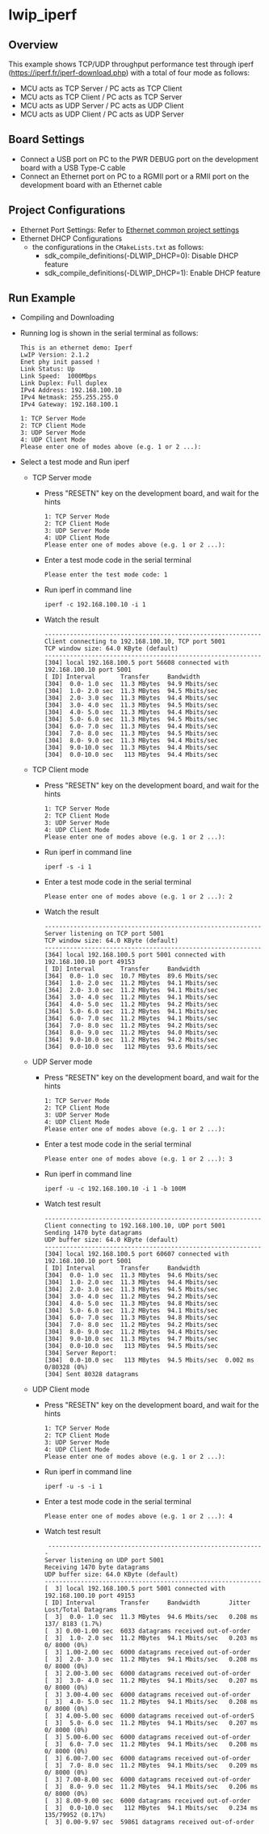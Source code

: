 # lwip_iperf

## Overview

This example shows TCP/UDP throughput performance test through iperf (https://iperf.fr/iperf-download.php) with a total of four mode as follows:

- MCU acts as TCP Server / PC acts as TCP Client
- MCU acts as TCP Client / PC acts as TCP Server
- MCU acts as UDP Server / PC acts as UDP Client
- MCU acts as UDP Client / PC acts as UDP Server

## Board Settings

- Connect a USB port on PC to the PWR DEBUG port on the development board with a USB Type-C cable
- Connect an Ethernet port on PC to a RGMII port or a RMII port on the development board with an Ethernet cable

## Project Configurations

- Ethernet Port Settings: Refer to [Ethernet common project settings](../doc/Ethernet_Common_Project_Settings_en.md)
- Ethernet DHCP Configurations
    - the configurations in the `CMakeLists.txt` as follows:
      - sdk_compile_definitions(-DLWIP_DHCP=0): Disable DHCP feature
      - sdk_compile_definitions(-DLWIP_DHCP=1): Enable DHCP feature


## Run Example

- Compiling and Downloading
- Running log is shown in the serial terminal as follows:

  ```console
  This is an ethernet demo: Iperf
  LwIP Version: 2.1.2
  Enet phy init passed !
  Link Status: Up
  Link Speed:  1000Mbps
  Link Duplex: Full duplex
  IPv4 Address: 192.168.100.10
  IPv4 Netmask: 255.255.255.0
  IPv4 Gateway: 192.168.100.1

  1: TCP Server Mode
  2: TCP Client Mode
  3: UDP Server Mode
  4: UDP Client Mode
  Please enter one of modes above (e.g. 1 or 2 ...):
  ```
- Select a test mode and Run iperf

  - TCP Server mode

    - Press "RESETN" key on the development board, and wait for the hints

      ```
      1: TCP Server Mode
      2: TCP Client Mode
      3: UDP Server Mode
      4: UDP Client Mode
      Please enter one of modes above (e.g. 1 or 2 ...):
      ```
    - Enter a test mode code in the serial terminal

      ```console
      Please enter the test mode code: 1
      ```
    - Run iperf  in command line

      ```console
      iperf -c 192.168.100.10 -i 1
      ```
    - Watch the result

      ```console
      ------------------------------------------------------------
      Client connecting to 192.168.100.10, TCP port 5001
      TCP window size: 64.0 KByte (default)
      ------------------------------------------------------------
      [304] local 192.168.100.5 port 56608 connected with 192.168.100.10 port 5001
      [ ID] Interval       Transfer     Bandwidth
      [304]  0.0- 1.0 sec  11.3 MBytes  94.9 Mbits/sec
      [304]  1.0- 2.0 sec  11.3 MBytes  94.5 Mbits/sec
      [304]  2.0- 3.0 sec  11.3 MBytes  94.4 Mbits/sec
      [304]  3.0- 4.0 sec  11.3 MBytes  94.5 Mbits/sec
      [304]  4.0- 5.0 sec  11.3 MBytes  94.4 Mbits/sec
      [304]  5.0- 6.0 sec  11.3 MBytes  94.5 Mbits/sec
      [304]  6.0- 7.0 sec  11.3 MBytes  94.4 Mbits/sec
      [304]  7.0- 8.0 sec  11.3 MBytes  94.5 Mbits/sec
      [304]  8.0- 9.0 sec  11.3 MBytes  94.4 Mbits/sec
      [304]  9.0-10.0 sec  11.3 MBytes  94.4 Mbits/sec
      [304]  0.0-10.0 sec   113 MBytes  94.4 Mbits/sec
      ```
  - TCP Client mode

    - Press "RESETN" key on the development board, and wait for the hints

      ```console
      1: TCP Server Mode
      2: TCP Client Mode
      3: UDP Server Mode
      4: UDP Client Mode
      Please enter one of modes above (e.g. 1 or 2 ...):
      ```
    - Run iperf  in command line

      ```console
      iperf -s -i 1
      ```
    - Enter a test mode code in the serial terminal

      ```console
      Please enter one of modes above (e.g. 1 or 2 ...): 2
      ```
    - Watch the result

      ```console
      ------------------------------------------------------------
      Server listening on TCP port 5001
      TCP window size: 64.0 KByte (default)
      ------------------------------------------------------------
      [364] local 192.168.100.5 port 5001 connected with 192.168.100.10 port 49153
      [ ID] Interval       Transfer     Bandwidth
      [364]  0.0- 1.0 sec  10.7 MBytes  89.6 Mbits/sec
      [364]  1.0- 2.0 sec  11.2 MBytes  94.1 Mbits/sec
      [364]  2.0- 3.0 sec  11.2 MBytes  94.1 Mbits/sec
      [364]  3.0- 4.0 sec  11.2 MBytes  94.1 Mbits/sec
      [364]  4.0- 5.0 sec  11.2 MBytes  94.2 Mbits/sec
      [364]  5.0- 6.0 sec  11.2 MBytes  94.1 Mbits/sec
      [364]  6.0- 7.0 sec  11.2 MBytes  94.1 Mbits/sec
      [364]  7.0- 8.0 sec  11.2 MBytes  94.2 Mbits/sec
      [364]  8.0- 9.0 sec  11.2 MBytes  94.0 Mbits/sec
      [364]  9.0-10.0 sec  11.2 MBytes  94.2 Mbits/sec
      [364]  0.0-10.0 sec   112 MBytes  93.6 Mbits/sec
      ```
  - UDP Server mode

    - Press "RESETN" key on the development board, and wait for the hints

      ```console
      1: TCP Server Mode
      2: TCP Client Mode
      3: UDP Server Mode
      4: UDP Client Mode
      Please enter one of modes above (e.g. 1 or 2 ...):
      ```
    - Enter a test mode code in the serial terminal

      ```console
      Please enter one of modes above (e.g. 1 or 2 ...): 3
      ```
    - Run iperf  in command line

      ```console
      iperf -u -c 192.168.100.10 -i 1 -b 100M
      ```
    - Watch test result

      ```console
      ------------------------------------------------------------
      Client connecting to 192.168.100.10, UDP port 5001
      Sending 1470 byte datagrams
      UDP buffer size: 64.0 KByte (default)
      ------------------------------------------------------------
      [304] local 192.168.100.5 port 60607 connected with 192.168.100.10 port 5001
      [ ID] Interval       Transfer     Bandwidth
      [304]  0.0- 1.0 sec  11.3 MBytes  94.6 Mbits/sec
      [304]  1.0- 2.0 sec  11.3 MBytes  94.4 Mbits/sec
      [304]  2.0- 3.0 sec  11.3 MBytes  94.5 Mbits/sec
      [304]  3.0- 4.0 sec  11.2 MBytes  94.2 Mbits/sec
      [304]  4.0- 5.0 sec  11.3 MBytes  94.8 Mbits/sec
      [304]  5.0- 6.0 sec  11.2 MBytes  94.1 Mbits/sec
      [304]  6.0- 7.0 sec  11.3 MBytes  94.8 Mbits/sec
      [304]  7.0- 8.0 sec  11.2 MBytes  94.2 Mbits/sec
      [304]  8.0- 9.0 sec  11.2 MBytes  94.4 Mbits/sec
      [304]  9.0-10.0 sec  11.3 MBytes  94.7 Mbits/sec
      [304]  0.0-10.0 sec   113 MBytes  94.5 Mbits/sec
      [304] Server Report:
      [304]  0.0-10.0 sec   113 MBytes  94.5 Mbits/sec  0.002 ms    0/80328 (0%)
      [304] Sent 80328 datagrams
      ```
  - UDP Client mode

    - Press "RESETN" key on the development board, and wait for the hints

      ```console
      1: TCP Server Mode
      2: TCP Client Mode
      3: UDP Server Mode
      4: UDP Client Mode
      Please enter one of modes above (e.g. 1 or 2 ...):
      ```
    - Run iperf  in command line

      ```console
      iperf -u -s -i 1
      ```
    - Enter a test mode code in the serial terminal

      ```console
      Please enter one of modes above (e.g. 1 or 2 ...): 4
      ```
    - Watch test result

      ```console
       ------------------------------------------------------------
      Server listening on UDP port 5001
      Receiving 1470 byte datagrams
      UDP buffer size: 64.0 KByte (default)
      ------------------------------------------------------------
      [  3] local 192.168.100.5 port 5001 connected with 192.168.100.10 port 49153
      [ ID] Interval       Transfer     Bandwidth        Jitter   Lost/Total Datagrams
      [  3]  0.0- 1.0 sec  11.3 MBytes  94.6 Mbits/sec   0.208 ms  137/ 8183 (1.7%)
      [  3] 0.00-1.00 sec  6033 datagrams received out-of-order
      [  3]  1.0- 2.0 sec  11.2 MBytes  94.1 Mbits/sec   0.203 ms    0/ 8000 (0%)
      [  3] 1.00-2.00 sec  6000 datagrams received out-of-order
      [  3]  2.0- 3.0 sec  11.2 MBytes  94.1 Mbits/sec   0.208 ms    0/ 8000 (0%)
      [  3] 2.00-3.00 sec  6000 datagrams received out-of-order
      [  3]  3.0- 4.0 sec  11.2 MBytes  94.1 Mbits/sec   0.207 ms    0/ 8000 (0%)
      [  3] 3.00-4.00 sec  6000 datagrams received out-of-order
      [  3]  4.0- 5.0 sec  11.2 MBytes  94.1 Mbits/sec   0.208 ms    0/ 8000 (0%)
      [  3] 4.00-5.00 sec  6000 datagrams received out-of-orderS
      [  3]  5.0- 6.0 sec  11.2 MBytes  94.1 Mbits/sec   0.207 ms    0/ 8000 (0%)
      [  3] 5.00-6.00 sec  6000 datagrams received out-of-order
      [  3]  6.0- 7.0 sec  11.2 MBytes  94.1 Mbits/sec   0.208 ms    0/ 8000 (0%)
      [  3] 6.00-7.00 sec  6000 datagrams received out-of-order
      [  3]  7.0- 8.0 sec  11.2 MBytes  94.1 Mbits/sec   0.209 ms    0/ 8000 (0%)
      [  3] 7.00-8.00 sec  6000 datagrams received out-of-order
      [  3]  8.0- 9.0 sec  11.2 MBytes  94.1 Mbits/sec   0.206 ms    0/ 8000 (0%)
      [  3] 8.00-9.00 sec  6000 datagrams received out-of-order
      [  3]  0.0-10.0 sec   112 MBytes  94.1 Mbits/sec   0.234 ms  135/79952 (0.17%)
      [  3] 0.00-9.97 sec  59861 datagrams received out-of-order
      ```

